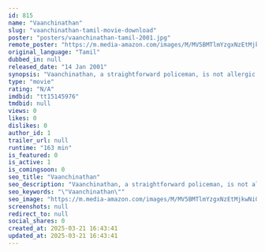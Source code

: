 ```yaml
---
id: 815
name: "Vaanchinathan"
slug: "vaanchinathan-tamil-movie-download"
poster: "posters/vaanchinathan-tamil-2001.jpg"
remote_poster: "https://m.media-amazon.com/images/M/MV5BMTlmYzgxNzEtMjkwNi00ZTY3LTlmNWUtMDc0ZjE0Yzg5ZDExXkEyXkFqcGdeQXVyMTEzNzg0Mjkx._V1_SX300.jpg"
original_language: "Tamil"
dubbed_in: null
released_date: "14 Jan 2001"
synopsis: "Vaanchinathan, a straightforward policeman, is not allergic to exploiting the loopholes in the law to eliminate the criminals who have thus far not been punished by the judiciary."
type: "movie"
rating: "N/A"
imdbid: "tt15145976"
tmdbid: null
views: 0
likes: 0
dislikes: 0
author_id: 1
trailer_url: null
runtime: "163 min"
is_featured: 0
is_active: 1
is_comingsoon: 0
seo_title: "Vaanchinathan"
seo_description: "Vaanchinathan, a straightforward policeman, is not allergic to exploiting the loopholes in the law to eliminate the criminals who have thus far not been punished by the judiciary."
seo_keywords: "\"Vaanchinathan\""
seo_image: "https://m.media-amazon.com/images/M/MV5BMTlmYzgxNzEtMjkwNi00ZTY3LTlmNWUtMDc0ZjE0Yzg5ZDExXkEyXkFqcGdeQXVyMTEzNzg0Mjkx._V1_SX300.jpg"
screenshots: null
redirect_to: null
social_shares: 0
created_at: 2025-03-21 16:43:41
updated_at: 2025-03-21 16:43:41
---
```


